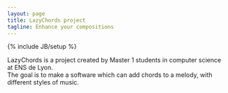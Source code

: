 ```yaml
---
layout: page
title: LazyChords project
tagline: Enhance your compositions
---
```

{% include JB/setup %}




LazyChords is a project created by Master 1 students in computer science at ENS de Lyon.<br />
The goal is to make a software which can add chords to a melody, with different styles of music.